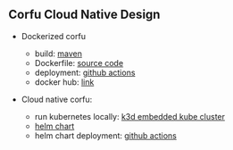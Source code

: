 ## Corfu Cloud Native Design

- Dockerized corfu
  - build: [maven](https://github.com/CorfuDB/CorfuDB/blob/0d8b8f41b312c5e95b474ba10334294ba927cee3/infrastructure/pom.xml#L24)
  - Dockerfile: [source code](https://github.com/CorfuDB/CorfuDB/blob/master/infrastructure/Dockerfile)
  - deployment: [github actions](https://github.com/CorfuDB/CorfuDB/blob/0d8b8f41b312c5e95b474ba10334294ba927cee3/.github/workflows/publish-corfu.yml#L49)
  - docker hub: [link](https://hub.docker.com/repository/docker/corfudb/corfu-server)

- Cloud native corfu:
  - run kubernetes locally: [k3d embedded kube cluster](https://k3d.io/)
  - [helm chart](corfu)
  - helm chart deployment: [github actions](https://github.com/CorfuDB/corfudb-cloud/blob/master/.github/workflows/run-corfu-cloud-deployment.yml)
    